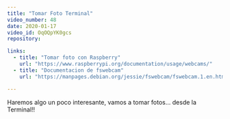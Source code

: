 ```yaml
---
title: "Tomar Foto Terminal"
video_number: 48
date: 2020-01-17
video_id: OqOQpYK0gcs
repository: 

links:
  - title: "Tomar foto con Raspberry"
    url: "https://www.raspberrypi.org/documentation/usage/webcams/"
  - title: "Documentacion de fswebcam"
    url: "https://manpages.debian.org/jessie/fswebcam/fswebcam.1.en.html"

---
```


Haremos algo un poco interesante, vamos a tomar fotos... desde la Terminal!!